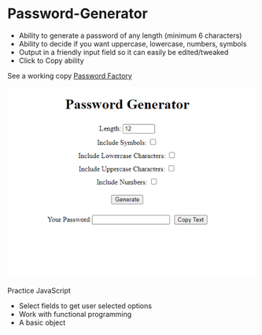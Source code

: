 # Password-Generator

- Ability to generate a password of any length (minimum 6 characters) <br>
- Ability to decide if you want uppercase, lowercase, numbers, symbols <br>
- Output in a friendly input field so it can easily be edited/tweaked <br>
- Click to Copy ability


See a working copy [Password Factory](https://password-factory.netlify.app/)

![screenshot](password-gen.png)

Practice JavaScript

- Select fields to get user selected options
- Work with functional programming
- A basic object


